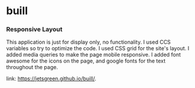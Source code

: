 # buill
### Responsive Layout

This application is just for display only, no functionality.  I used CCS variables so try to optimize the code. I used CSS grid 
for the site's layout.  I added media queries to make the page mobile responsive.  I added font awesome for the icons on the page, and google fonts for the text throughout the page.

link: https://jetsgreen.github.io/buill/.

